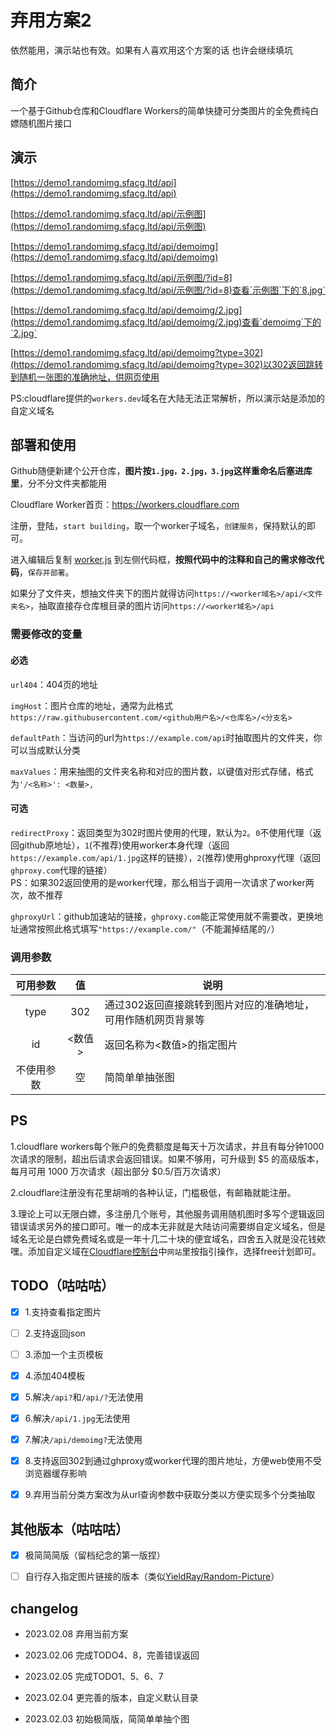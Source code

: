 # 弃用方案2

依然能用，演示站也有效。如果有人喜欢用这个方案的话 也许会继续填坑

## 简介

一个基于Github仓库和Cloudflare Workers的简单快捷可分类图片的全免费纯白嫖随机图片接口

## 演示

[https://demo1.randomimg.sfacg.ltd/api](https://demo1.randomimg.sfacg.ltd/api)

[https://demo1.randomimg.sfacg.ltd/api/示例图](https://demo1.randomimg.sfacg.ltd/api/示例图)

[https://demo1.randomimg.sfacg.ltd/api/demoimg](https://demo1.randomimg.sfacg.ltd/api/demoimg)

[https://demo1.randomimg.sfacg.ltd/api/示例图/?id=8](https://demo1.randomimg.sfacg.ltd/api/示例图/?id=8)查看`示例图`下的`8.jpg`

[https://demo1.randomimg.sfacg.ltd/api/demoimg/2.jpg](https://demo1.randomimg.sfacg.ltd/api/demoimg/2.jpg)查看`demoimg`下的`2.jpg`

[https://demo1.randomimg.sfacg.ltd/api/demoimg?type=302](https://demo1.randomimg.sfacg.ltd/api/demoimg?type=302)以302返回跳转到随机一张图的准确地址，供网页使用

PS:cloudflare提供的`workers.dev`域名在大陆无法正常解析，所以演示站是添加的自定义域名

## 部署和使用

Github随便新建个公开仓库，**图片按`1.jpg，2.jpg，3.jpg`这样重命名后塞进库里**，分不分文件夹都能用

Cloudflare Worker首页：https://workers.cloudflare.com

注册，登陆，`start building`，取一个worker子域名，`创建服务`，保持默认的即可。

进入编辑后复制 [worker.js](https://github.com/Cheshire-Nya/easy-random-img-api/blob/main/worker.js)  到左侧代码框，**按照代码中的注释和自己的需求修改代码**，`保存并部署`。

如果分了文件夹，想抽文件夹下的图片就得访问`https://<worker域名>/api/<文件夹名>`，抽取直接存仓库根目录的图片访问`https://<worker域名>/api`

### 需要修改的变量

#### 必选

`url404`：404页的地址

`imgHost`：图片仓库的地址，通常为此格式`https://raw.githubusercontent.com/<github用户名>/<仓库名>/<分支名>`

`defaultPath`：当访问的url为`https://example.com/api`时抽取图片的文件夹，你可以当成默认分类

`maxValues`：用来抽图的文件夹名称和对应的图片数，以键值对形式存储，格式为`'/<名称>': <数量>,`

#### 可选

`redirectProxy`：返回类型为302时图片使用的代理，默认为`2`。`0`不使用代理（返回github原地址），`1`(不推荐)使用worker本身代理（返回`https://example.com/api/1.jpg`这样的链接），`2`(推荐)使用ghproxy代理（返回`ghproxy.com`代理的链接）  
PS：如果302返回使用的是worker代理，那么相当于调用一次请求了worker两次，故不推荐

`ghproxyUrl`：github加速站的链接，`ghproxy.com`能正常使用就不需要改，更换地址通常按照此格式填写`"https://example.com/"`（不能漏掉结尾的`/`）

### 调用参数

<table>
<thead>
  <tr>
    <th>可用参数</th>
    <th>值</th>
    <th>说明</th>
  </tr>
</thead>
<tbody>
  <tr>
    <td align="center">type</td>
    <td align="center">302</td>
    <td>通过302返回直接跳转到图片对应的准确地址，可用作随机网页背景等</td>
  </tr>
  <tr>
    <td align="center">id</td>
    <td align="center">&lt;数值&gt;</td>
    <td>返回名称为&lt;数值&gt;的指定图片</td>
  </tr>
  <tr>
    <td align="center">不使用参数</td>
    <td align="center">空</td>
    <td>简简单单抽张图</td>
  </tr>
</tbody>
</table>

<!--
### 举个栗子

我希望在[Cheshire-Nya/random-genshin-img](https://github.com/Cheshire-Nya/random-genshin-img)仓库下`纳西妲`文件夹下的35张图片中抽取，那么worker.js中：

[Line5](https://github.com/Cheshire-Nya/easy-random-img-api/blob/5fd71f5a549ab6e5ea8240a15891299bac9a89a2/worker.js#L5)就应该是`var imgHost = "https://raw.githubusercontent.com/Cheshire-Nya/random-genshin-img/main";`

[Line17](https://github.com/Cheshire-Nya/easy-random-img-api/blob/5fd71f5a549ab6e5ea8240a15891299bac9a89a2/worker.js#L17)应为`if (imgPath == '/%E7%BA%B3%E8%A5%BF%E5%A6%B2') { max=35;}`

访问时应使用的链接为`https://<worker域名>/api/纳西妲`
-->

## PS

1.cloudflare workers每个账户的免费额度是每天十万次请求，并且有每分钟1000次请求的限制，超出后请求会返回错误。如果不够用，可升级到 $5 的高级版本，每月可用 1000 万次请求（超出部分 $0.5/百万次请求）

2.cloudflare注册没有花里胡哨的各种认证，门槛极低，有邮箱就能注册。

3.理论上可以无限白嫖，多注册几个账号，其他服务调用随机图时多写个逻辑返回错误请求另外的接口即可。唯一的成本无非就是大陆访问需要绑自定义域名，但是域名无论是白嫖免费域名或是一年十几二十块的便宜域名，四舍五入就是没花钱欸嘿。添加自定义域在[Cloudflare控制台](https://dash.cloudflare.com/)中`网站`里按指引操作，选择free计划即可。

## TODO（咕咕咕）

- [x] 1.支持查看指定图片

- [ ] 2.支持返回json

- [ ] 3.添加一个主页模板

- [x] 4.添加404模板

- [x] 5.解决`/api?`和`/api/?`无法使用

- [x] 6.解决`/api/1.jpg`无法使用

- [x] 7.解决`/api/demoimg?`无法使用

- [x] 8.支持返回302到通过ghproxy或worker代理的图片地址，方便web使用不受浏览器缓存影响

- [x] 9.弃用当前分类方案改为从url查询参数中获取分类以方便实现多个分类抽取

## 其他版本（咕咕咕）

- [x] 极简简简版（留档纪念的第一版捏）

- [ ] 自行存入指定图片链接的版本（类似[YieldRay/Random-Picture](https://github.com/YieldRay/Random-Picture)）

## changelog

- 2023.02.08 弃用当前方案

- 2023.02.06 完成TODO4、8，完善错误返回

- 2023.02.05 完成TODO1、5、6、7

- 2023.02.04 更完善的版本，自定义默认目录

- 2023.02.03 初始极简版，简简单单抽个图
